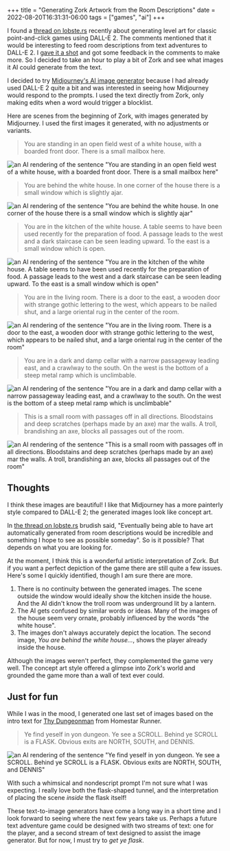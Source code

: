 +++
title = "Generating Zork Artwork from the Room Descriptions"
date = 2022-08-20T16:31:31-06:00
tags = ["games", "ai"]
+++

I found a [thread on lobste.rs](https://lobste.rs/s/wp9t0b/adventure_game_graphics_with_dall_e_2) recently about generating level art for classic point-and-click games using DALL-E 2. The comments mentioned that it would be interesting to feed room descriptions from text adventures to DALL-E 2. I [gave it a shot](https://imgur.com/a/i4KzZ9f) and got some feedback in the comments to make more. So I decided to take an hour to play a bit of Zork and see what images it AI could generate from the text.

I decided to try [Midjourney's AI image generator](https://www.midjourney.com/home/) because I had already used DALL-E 2 quite a bit and was interested in seeing how Midjourney would respond to the prompts. I used the text directly from Zork, only making edits when a word would trigger a blocklist.

Here are scenes from the beginning of Zork, with images generated by Midjourney. I used the first images it generated, with no adjustments or variants.

> You are standing in an open field west of a white house, with a boarded front door. There is a small mailbox here.

![an AI rendering of the sentence "You are standing in an open field west of a white house, with a boarded front door. There is a small mailbox here"](open-field-west-of-house.jpeg)

> You are behind the white house.  In one corner of the house there is a small window which is slightly ajar.

![an AI rendering of the sentence "You are behind the white house.  In one corner of the house there is a small window which is slightly ajar"](behind-the-white-house.jpeg)

> You are in the kitchen of the white house.  A table seems to have been used recently for the preparation of food.  A passage leads to the west and a dark staircase can be seen leading upward. To the east is a small window which is open.

![an AI rendering of the sentence "You are in the kitchen of the white house.  A table seems to have been used recently for the preparation of food.  A passage leads to the west and a dark staircase can be seen leading upward. To the east is a small window which is open"](kitchen-of-the-white-house.jpeg)

> You are in the living room.  There is a door to the east, a wooden door with strange gothic lettering to the west, which appears to be nailed shut, and a large oriental rug in the center of the room.

![an AI rendering of the sentence "You are in the living room.  There is a door to the east, a wooden door with strange gothic lettering to the west, which appears to be nailed shut, and a large oriental rug in the center of the room"](in-the-living-room.jpeg)

> You are in a dark and damp cellar with a narrow passageway leading east, and a crawlway to the south.  On the west is the bottom of a steep metal ramp which is unclimbable.

![an AI rendering of the sentence "You are in a dark and damp cellar with a narrow passageway leading east, and a crawlway to the south.  On the west is the bottom of a steep metal ramp which is unclimbable"](dark-and-damp-cellar.jpeg)

> This is a small room with passages off in all directions. Bloodstains and deep scratches (perhaps made by an axe) mar the walls. A troll, brandishing an axe, blocks all passages out of the room.

![an AI rendering of the sentence "This is a small room with passages off in all directions. Bloodstains and deep scratches (perhaps made by an axe) mar the walls. A troll, brandishing an axe, blocks all passages out of the room"](troll-room.jpeg)

## Thoughts

I think these images are beautiful! I like that Midjourney has a more painterly style compared to DALL-E 2; the generated images look like concept art.

In [the thread on lobste.rs](https://lobste.rs/s/wp9t0b/adventure_game_graphics_with_dall_e_2) brudish said, "Eventually being able to have art automatically generated from room descriptions would be incredible and something I hope to see as possible someday". So is it possible? That depends on what you are looking for.

At the moment, I think this is a wonderful artistic interpretation of Zork. But if you want a perfect depiction of the game there are still quite a few issues. Here's some I quickly identified, though I am sure there are more.

1. There is no continuity between the generated images. The scene outside the window would ideally show the kitchen inside the house. And the AI didn't know the troll room was underground lit by a lantern.
2. The AI gets confused by similar words or ideas. Many of the images of the house seem very ornate, probably influenced by the words "the white house".
3. The images don't always accurately depict the location. The second image, *You are behind the white house...*, shows the player already inside the house.

Although the images weren't perfect, they complemented the game very well. The concept art style offered a glimpse into Zork's world and grounded the game more than a wall of text ever could.

## Just for fun

While I was in the mood, I generated one last set of images based on the intro text for [Thy Dungeonman](https://homestarrunner.com/dungeonman) from Homestar Runner.

> Ye find yeself in yon dungeon. Ye see a SCROLL. Behind ye SCROLL is a FLASK. Obvious exits are NORTH, SOUTH, and DENNIS.

![an AI rendering of the sentence "Ye find yeself in yon dungeon. Ye see a SCROLL. Behind ye SCROLL is a FLASK. Obvious exits are NORTH, SOUTH, and DENNIS"](ye-find-yonself.jpeg)

With such a whimsical and nondescript prompt I'm not sure what I was expecting. I really love both the flask-shaped tunnel, and the interpretation of placing the scene *inside* the flask itself!

These text-to-image generators have come a long way in a short time and I look forward to seeing where the next few years take us. Perhaps a future text adventure game could be designed with two streams of text: one for the player, and a second stream of text designed to assist the image generator. But for now, I must try to *get ye flask*.
